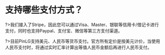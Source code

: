 # 支持哪些支付方式？
?>我们接入了Stripe，因此您可以通过Visa、Master、银联等信用卡/借记卡进行支付，同时也支持Paypal、支付宝、微信等第三方支付渠道。

?>目前PinLG支持美元、人民币等货币支付。官方所有定价是按美元计价，当使用人民币支付时，将通过实时汇率计算出等值人民币金额后再进行人民币支付。

